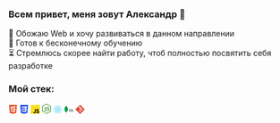 ### Всем привет, меня зовут Александр 👋

🖤 Обожаю Web и хочу развиваться в данном направлении  
🤯 Готов к бесконечному обучению  
⏳ Стремлюсь скорее найти работу, чтоб полностью посвятить себя разработке  

### Мой стек:
<a href="#"><img alt="html5" src="images/html.svg" width="16"></a>
<a href="#"><img alt="css" src="images/css.svg" width="16"></a>
<a href="#"><img alt="js" src="images/js.svg" width="16"></a>
<a href="#"><img alt="nodejs" src="images/nodejs.svg" width="16"></a>
<a href="#"><img alt="react" src="images/react.svg" width="16"></a> 
<a href="#"><img alt="mongodb" src="images/mongodb.svg" width="16"></a> 
<a href="#"><img alt="git" src="images/git.svg" width="16"></a>
